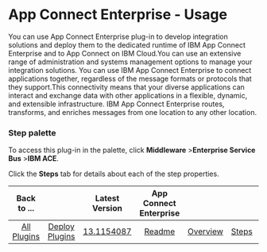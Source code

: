 
# App Connect Enterprise - Usage

You can use App Connect Enterprise plug-in to develop integration solutions and deploy them to the dedicated runtime of IBM App Connect Enterprise and to App Connect on IBM Cloud.You can use an extensive range of administration and systems management options to manage your integration solutions. You can use IBM App Connect Enterprise to connect applications together, regardless of the message formats or protocols that they support.This connectivity means that your diverse applications can interact and exchange data with other applications in a flexible, dynamic, and extensible infrastructure. IBM App Connect Enterprise routes, transforms, and enriches messages from one location to any other location.

### **Step palette**

To access this plug-in in the palette, click **Middleware** >**Enterprise Service Bus** >**IBM ACE**.

Click the **Steps** tab for details about each of the step properties.


|Back to ...||Latest Version|App Connect Enterprise ||||
| :---: | :---: | :---: | :---: | :---: | :---: | :---: |
|[All Plugins](../../index.md)|[Deploy Plugins](../README.md)|[13.1154087](https://raw.githubusercontent.com/UrbanCode/IBM-UCD-PLUGINS/main/files/ibm-ace/ucd-plugins-ibm-ace-13.1154087.zip)|[Readme](README.md)|[Overview](overview.md)|[Steps](steps.md)|[Downloads](downloads.md)|
